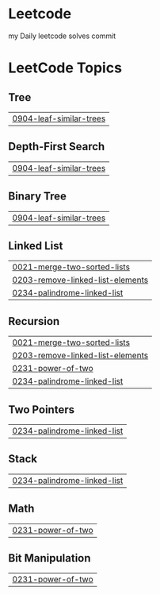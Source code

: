 # Leetcode
my Daily  leetcode solves commit

<!---LeetCode Topics Start-->
# LeetCode Topics
## Tree
|  |
| ------- |
| [0904-leaf-similar-trees](https://github.com/Fahim-Ahmed-40/Leetcode/tree/master/0904-leaf-similar-trees) |
## Depth-First Search
|  |
| ------- |
| [0904-leaf-similar-trees](https://github.com/Fahim-Ahmed-40/Leetcode/tree/master/0904-leaf-similar-trees) |
## Binary Tree
|  |
| ------- |
| [0904-leaf-similar-trees](https://github.com/Fahim-Ahmed-40/Leetcode/tree/master/0904-leaf-similar-trees) |
## Linked List
|  |
| ------- |
| [0021-merge-two-sorted-lists](https://github.com/Fahim-Ahmed-40/Leetcode/tree/master/0021-merge-two-sorted-lists) |
| [0203-remove-linked-list-elements](https://github.com/Fahim-Ahmed-40/Leetcode/tree/master/0203-remove-linked-list-elements) |
| [0234-palindrome-linked-list](https://github.com/Fahim-Ahmed-40/Leetcode/tree/master/0234-palindrome-linked-list) |
## Recursion
|  |
| ------- |
| [0021-merge-two-sorted-lists](https://github.com/Fahim-Ahmed-40/Leetcode/tree/master/0021-merge-two-sorted-lists) |
| [0203-remove-linked-list-elements](https://github.com/Fahim-Ahmed-40/Leetcode/tree/master/0203-remove-linked-list-elements) |
| [0231-power-of-two](https://github.com/Fahim-Ahmed-40/Leetcode/tree/master/0231-power-of-two) |
| [0234-palindrome-linked-list](https://github.com/Fahim-Ahmed-40/Leetcode/tree/master/0234-palindrome-linked-list) |
## Two Pointers
|  |
| ------- |
| [0234-palindrome-linked-list](https://github.com/Fahim-Ahmed-40/Leetcode/tree/master/0234-palindrome-linked-list) |
## Stack
|  |
| ------- |
| [0234-palindrome-linked-list](https://github.com/Fahim-Ahmed-40/Leetcode/tree/master/0234-palindrome-linked-list) |
## Math
|  |
| ------- |
| [0231-power-of-two](https://github.com/Fahim-Ahmed-40/Leetcode/tree/master/0231-power-of-two) |
## Bit Manipulation
|  |
| ------- |
| [0231-power-of-two](https://github.com/Fahim-Ahmed-40/Leetcode/tree/master/0231-power-of-two) |
<!---LeetCode Topics End-->